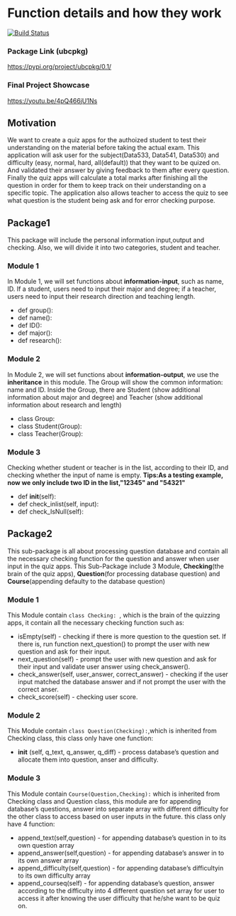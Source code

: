# Function details  and how they work

[![Build Status](https://app.travis-ci.com/lilitang2022/InClassCI2022.svg?branch=main)](https://app.travis-ci.com/lilitang2022/InClassCI2022)

### Package Link (ubcpkg)
https://pypi.org/project/ubcpkg/0.1/

### Final Project Showcase
https://youtu.be/4pQ466jU1Ns

## Motivation
We want to create a quiz apps for the authoized  student to test their understanding on the material before taking the actual exam. This application will ask user for the subject(Data533, Data541, Data530) and difficulty (easy, normal, hard, all(default)) that they want to be quized on. And validated their answer by giving feedback to them after every question. Finally the quiz apps will calculate a total marks after finishing all the question in order for them to keep track on their understanding on a specific topic. The application also allows teacher to access the quiz to see what question is the student being ask and for error checking purpose.
## Package1
This package will include the personal information input,output and checking. Also, we will divide it into two categories, student and teacher.
### Module 1
In Module 1, we will set functions about **information-input**, such as name, ID. If a student, users need to input their major and degree; if a teacher, users need to input their research direction and teaching length.
- def group():
- def name():
- def ID():
- def major():   
- def research():
### Module 2
In Module 2, we will set functions about **information-output**, we use the **inheritance** in this module. The Group will show the common information: name and ID. Inside the Group, there are Student (show additional information about major and degree) and Teacher (show additional information about research and length)
- class Group: 
- class Student(Group): 
- class Teacher(Group): 
### Module 3
Checking whether student or teacher is in the list, according to their ID, and checking whether the input of name is empty.
**Tips:As a testing example, now we only include two ID in the list,"12345" and "54321"**
-  def __init__(self):
-  def check_inlist(self, input):
-  def check_IsNull(self):


## Package2
This sub-package is all about processing question database and contain all the necessary checking function for the question and answer when user input in the quiz apps. This Sub-Package include 3 Module, **Checking**(the brain of the quiz apps), **Question**(for processing database question) and **Course**(appending defaulty to the  database question)
### Module 1
This Module contain ```class Checking: ```, which is the brain of the quizzing apps, it contain all the necessary checking function such as:
- isEmpty(self) - checking if there is more question to the question set. If there is, run function next_question() to prompt the user with new question and ask for their input.
- next_question(self) - prompt the user with new question and ask for their input and validate user answer using check_answer().
- check_answer(self, user_answer, correct_answer) - checking if the user input matched the database answer and if not prompt the user with the correct anser.
- check_score(self) - checking user score.

### Module 2
This Module contain ```class Question(Checking):```,which is inherited from Checking class, this class only have one function: 
-  __init__ (self, q_text, q_answer, q_diff) - process database’s question and allocate them into question, anser and difficulty.


### Module 3
This Module contain ```Course(Question,Checking):``` which is inherited from Checking class and Question class, this module are for appending database’s questions, answer into separate array with different difficulty for the other class to access based on user inputs in the future. this class only have 4 function: 
- append_text(self,question) - for appending database’s question in to its own question array
- append_answer(self,question) - for appending database’s answer in to its own answer array
- append_difficulty(self,question) - for appending database’s difficultyin to its own difficulty array
- append_courseq(self) - for appending database’s question, answer according to the difficulty into 4 different question set array for user to access it after knowing the user difficulty that he/she want to be quiz on.
















